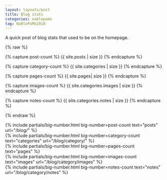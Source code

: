```yaml
---
layout: layouts/post
title: Blog stats
categories: nablopomo
tag: NaBloPoMo2018
---
```


<!-- You can't pass variables straight into includes, you have to capture them first https://jekyllrb.com/docs/includes/#passing-parameter-variables-to-includes  -->

<p>A quick post of blog stats that used to be on the homepage.</p>

<!-- This needs to be fixed after moving away from Jekyll to Netlify -->

{% raw %}

{% capture post-count %}
{{ site.posts | size }}
{% endcapture %}

{% capture category-count %}
{{ site.categories | size }}
{% endcapture %}

{% capture pages-count %}
{{ site.pages| size }}
{% endcapture %}

{% capture images-count %}
{{ site.categories.images | size }}
{% endcapture %}

{% capture notes-count %}
{{ site.categories.notes | size }}
{% endcapture %}

{% endraw %}

<div>
  <div>
  {% include partials/big-number.html
    big-number=post-count
    text="posts"
    url="/blog/"
  %}
  </div>
  <div>
  {% include partials/big-number.html
    big-number=category-count
    text="categories"
    url="/blog/category/"
  %}
  </div>
  <div>
  {% include partials/big-number.html
    big-number=pages-count
    text="pages"
  %}
  </div>
</div>

<div>
  <div>
  {% include partials/big-number.html
    big-number=images-count
    text="images"
    url="/blog/category/images"
  %}
  </div>
  <div>
  {% include partials/big-number.html
    big-number=notes-count
    text="notes"
    url="/blog/category/notes"
  %}
  </div>
</div>
